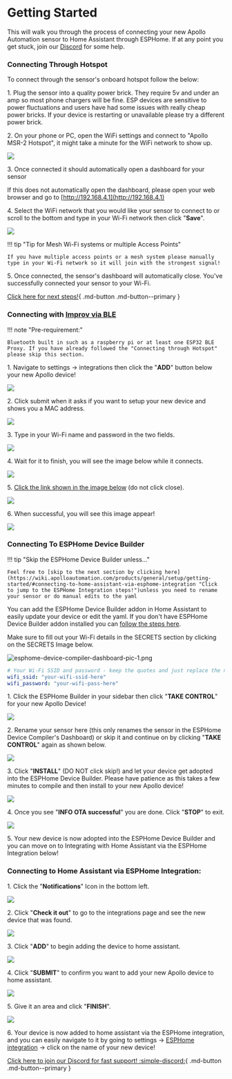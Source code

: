 # Getting Started

This will walk you through the process of connecting your new Apollo Automation sensor to Home Assistant through ESPHome. If at any point you get stuck, join our <a href="https://dsc.gg/apolloautomation" target="_blank" rel="noopener">Discord</a> for some help.

### Connecting Through Hotspot

To connect through the sensor's onboard hotspot follow the below:

1\. Plug the sensor into a quality power brick. They require 5v and under an amp so most phone chargers will be fine. ESP devices are sensitive to power fluctuations and users have had some issues with really cheap power bricks. If your device is restarting or unavailable please try a different power brick.

2\. On your phone or PC, open the WiFi settings and connect to "Apollo MSR-2 Hotspot", it might take a minute for the WiFi network to show up.

![](assets/getting-started-pic-1-1.png)

3\. Once connected it should automatically open a dashboard for your sensor

If this does not automatically open the dashboard, please open your web browser and go to [http://192.168.4.1](http://192.168.4.1)

4\. Select the WiFi network that you would like your sensor to connect to or scroll to the bottom and type in your Wi-Fi network then click "**Save**".

![](assets/getting-started-pic-2.png)

!!! tip "Tip for Mesh Wi-Fi systems or multiple Access Points"

    If you have multiple access points or a mesh system please manually type in your Wi-Fi network so it will join with the strongest signal!

5\. Once connected, the sensor's dashboard will automatically close. You've successfully connected your sensor to your Wi-Fi.

[Click here for next steps!](https://wiki.apolloautomation.com/products/general/setup/getting-started/#connecting-to-home-assistant-via-esphome-integration){                    .md-button .md-button--primary }

### Connecting with <a href="https://www.home-assistant.io/integrations/improv_ble" target="_blank" rel="noopener">Improv via BLE</a>

!!! note "Pre-requirement:"

    Bluetooth built in such as a raspberry pi or at least one ESP32 BLE Proxy. If you have already followed the "Connecting through Hotspot" please skip this section.

1\. Navigate to settings -&gt; integrations then click the "**ADD**" button below your new Apollo device!

![](../../../assets/improv-ble-pic-1.png)

2\. Click submit when it asks if you want to setup your new device and shows you a MAC address.

![](../../../assets/improv-ble-pic-2.png)

3\. Type in your Wi-Fi name and password in the two fields.

![](../../../assets/improv-ble-pic-3.png)

4\. Wait for it to finish, you will see the image below while it connects.

![](../../../assets/improv-ble-pic-4.png)

5\. <a href="https://my.home-assistant.io/redirect/config_flow_start?domain=esphome" target="_blank" rel="noopener">Click the link shown in the image below</a> (do not click close).

![](../../../assets/improv-ble-pic-5-1.png)

6\. When successful, you will see this image appear!

![](../../../assets/improv-ble-pic-6.png)

### Connecting To ESPHome Device Builder

!!! tip "Skip the ESPHome Device Builder unless..."

    Feel free to [skip to the next section by clicking here](https://wiki.apolloautomation.com/products/general/setup/getting-started/#connecting-to-home-assistant-via-esphome-integration "Click to jump to the ESPHome Integration steps!")unless you need to rename your sensor or do manual edits to the yaml

You can add the ESPHome Device Builder addon in Home Assistant to easily update your device or edit the yaml. If you don't have ESPHome Device Builder addon installed you can [follow the steps here](https://esphome.io/guides/getting_started_hassio.html#installing-esphome-device-compiler "Getting Started guide for installing ESPHome Device Builder").

Make sure to fill out your Wi-Fi details in the SECRETS section by clicking on the SECRETS Image below.

![esphome-device-compiler-dashboard-pic-1.png](../../../assets/esphome-device-compiler-dashboard-pic-1.png)

```yaml
# Your Wi-Fi SSID and password - keep the quotes and just replace the name and password between the quotes!
wifi_ssid: "your-wifi-ssid-here"
wifi_password: "your-wifi-pass-here"
```

1\. Click the ESPHome Builder in your sidebar then click "**TAKE CONTROL**" for your new Apollo Device!

![](../../../assets/getting-started-esphome-device-compiler-pic-1.png)

2\. Rename your sensor here (this only renames the sensor in the ESPHome Device Compiler's Dashboard) or skip it and continue on by clicking "**TAKE CONTROL**" again as shown below.

![](../../../assets/getting-started-esphome-device-compiler-pic-2.png)

3\. Click "**INSTALL**" (DO NOT click skip!) and let your device get adopted into the ESPHome Device Builder. Please have patience as this takes a few minutes to compile and then install to your new Apollo device!

![](../../../assets/getting-started-esphome-device-compiler-pic-3.png)

4\. Once you see "**INFO OTA successful**" you are done. Click "**STOP**" to exit.

![](assets/getting-started-pic-4.png)

5\. Your new device is now adopted into the ESPHome Device Builder and you can move on to Integrating with Home Assistant via the ESPHome Integration below!

### Connecting to Home Assistant via ESPHome Integration:

1\. Click the "**Notifications**" Icon in the bottom left.

![](assets/getting-started-pic-5.png)

2\. Click "**Check it out**" to go to the integrations page and see the new device that was found.

![](assets/getting-started-pic-7.png)

3\. Click "**ADD**" to begin adding the device to home assistant.

![](assets/getting-started-pic-6-1.png)

4\. Click "**SUBMIT**" to confirm you want to add your new Apollo device to home assistant.

![](assets/getting-started-pic-8.png)

5\. Give it an area and click "**FINISH**".

![](assets/getting-started-pic-9.png)

6\. Your device is now added to home assistant via the ESPHome integration, and you can easily navigate to it by going to settings -&gt; <a href="http://homeassistant.local:8123/config/integrations/integration/esphome" target="_blank" rel="noopener">ESPHome integration</a> -&gt; click on the name of your new device!

[Click here to join our Discord for fast support! :simple-discord:](https://dsc.gg/apolloautomation){                      .md-button .md-button--primary }